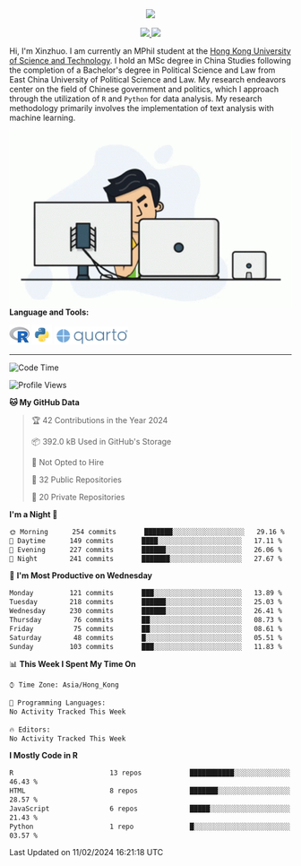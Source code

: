 <div align='center'>
<img src='https://readme-typing-svg.herokuapp.com?font=Lora&color=4d3900&center=true&lines=HKUST+Mphil+in+SOSC;Focus+on+China;Code+for+PoliSci'/>
</div>

<p align='center'>
 <a href
='https://www.linkedin.com/in/xinzhuo-huang-5161011ba/' target='_blank'>
        <img src='https://img.shields.io/badge/linkedin%20-%230077B5.svg?&style=for-the-badge&logo=linkedin&logoColor=white'/>
    </a>
 <a href='https://twitter.com/HsinchoH' target='_blank'>
        <img src='https://img.shields.io/badge/Twitter-1DA1F2?style=for-the-badge&logo=twitter&logoColor=white'/>
    </a>
    </p>
    
Hi, I'm Xinzhuo. I am currently an MPhil student at the [Hong Kong University of Science and Technology](https://sosc.hkust.edu.hk/node/613). I hold an MSc degree in China Studies following the completion of a Bachelor's degree in Political Science and Law from East China University of Political Science and Law. My research endeavors center on the field of Chinese government and politics, which I approach through the utilization of `R` and `Python` for data analysis. My research methodology primarily involves the implementation of text analysis with machine learning.




<img align='right' src="https://github.com/xinzhuohkust/xinzhuohkust/blob/main/programmer.gif" width="590">



**Language and Tools:**  

<code><img height="36" src="https://raw.githubusercontent.com/github/explore/80688e429a7d4ef2fca1e82350fe8e3517d3494d/topics/r/r.png"></code>
<code><img height="36" src="https://raw.githubusercontent.com/github/explore/80688e429a7d4ef2fca1e82350fe8e3517d3494d/topics/python/python.png"></code>
<code><img height="32" src="https://github.com/quarto-dev/quarto-r/blob/main/man/figures/quarto.png"></code>

---
<!--START_SECTION:waka-->
![Code Time](http://img.shields.io/badge/Code%20Time-1%2C386%20hrs%2049%20mins-blue)

![Profile Views](http://img.shields.io/badge/Profile%20Views-0-blue)

**🐱 My GitHub Data** 

> 🏆 42 Contributions in the Year 2024
 > 
> 📦 392.0 kB Used in GitHub's Storage 
 > 
> 🚫 Not Opted to Hire
 > 
> 📜 32 Public Repositories 
 > 
> 🔑 20 Private Repositories  
 > 
**I'm a Night 🦉** 

```text
🌞 Morning      254 commits       ███████░░░░░░░░░░░░░░░░░░   29.16 % 
🌆 Daytime      149 commits       ████░░░░░░░░░░░░░░░░░░░░░   17.11 % 
🌃 Evening      227 commits       ██████░░░░░░░░░░░░░░░░░░░   26.06 % 
🌙 Night        241 commits       ███████░░░░░░░░░░░░░░░░░░   27.67 % 

```
📅 **I'm Most Productive on Wednesday** 

```text
Monday         121 commits       ███░░░░░░░░░░░░░░░░░░░░░░   13.89 % 
Tuesday        218 commits       ██████░░░░░░░░░░░░░░░░░░░   25.03 % 
Wednesday      230 commits       ██████░░░░░░░░░░░░░░░░░░░   26.41 % 
Thursday        76 commits       ██░░░░░░░░░░░░░░░░░░░░░░░   08.73 % 
Friday          75 commits       ██░░░░░░░░░░░░░░░░░░░░░░░   08.61 % 
Saturday        48 commits       █░░░░░░░░░░░░░░░░░░░░░░░░   05.51 % 
Sunday         103 commits       ███░░░░░░░░░░░░░░░░░░░░░░   11.83 % 

```


📊 **This Week I Spent My Time On** 

```text
⌚︎ Time Zone: Asia/Hong_Kong

💬 Programming Languages: 
No Activity Tracked This Week

🔥 Editors: 
No Activity Tracked This Week

```

**I Mostly Code in R** 

```text
R                        13 repos            ███████████░░░░░░░░░░░░░░   46.43 % 
HTML                     8 repos             ███████░░░░░░░░░░░░░░░░░░   28.57 % 
JavaScript               6 repos             █████░░░░░░░░░░░░░░░░░░░░   21.43 % 
Python                   1 repo              █░░░░░░░░░░░░░░░░░░░░░░░░   03.57 % 

```



 Last Updated on 11/02/2024 16:21:18 UTC
<!--END_SECTION:waka-->
    
    
    
    
    
    
    
    
